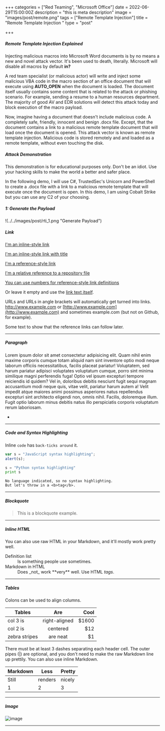 +++
categories = ["Red Teaming", "Microsoft Office"]
date = 2022-06-29T15:00:00Z
description = "this is meta description"
image = "images/post/remote.png"
tags = ["Remote Template Injection"]
title = "Remote Template Injection "
type = "post"

+++
##### Remote Template Injection Explained

Injecting malicious macros into Microsoft Word documents is by no means a new and novel attack vector. It's been used to death, literally. Microsoft will disable all macros by default **in?**

A red team specialist (or malicious actor) will write and inject some malicious VBA code in the macro section of an office document that will execute using **AUTO_OPEN** when the document is loaded. The document itself usually contains some content that is related to the attack or phishing scenario. For example, sending a resume to a human resources department. The majority of good AV and EDR solutions will detect this attack today and block execution of the macro payload.

Now, imagine having a document that doesn't include malicious code. A completely safe, friendly, innocent and benign .docx file. Except, that the document contains a link to a malicious remote template document that will load once the document is opened. This attack vector is known as remote template injection. Malicious code is stored remotely and and loaded as a remote template, without even touching the disk.

##### Attack Demonstration

This demonstration is for educational purposes only. Don't be an idiot. Use your hacking skills to make the world a better and safer place.

In the following demo, I will use C#, TrustedSec's Unicorn and PowerShell to create a .docx file with a link to a malicious remote template that will execute once the document is open. In this demo, I am using Cobalt Strike but you can use any C2 of your choosing.

##### 1: Generate the Payload

!(../../images/post/rti_1.png "Generate Payload")

##### Link

[I'm an inline-style link](https://www.google.com)

[I'm an inline-style link with title](https://www.google.com "Google's Homepage")

[I'm a reference-style link](https://www.mozilla.org)

[I'm a relative reference to a repository file](../blob/master/LICENSE)

[You can use numbers for reference-style link definitions](http://slashdot.org)

Or leave it empty and use the [link text itself](http://www.reddit.com).

URLs and URLs in angle brackets will automatically get turned into links.
http://www.example.com or [http://www.example.com](http://www.example.com) and sometimes
example.com (but not on Github, for example).

Some text to show that the reference links can follow later.

<hr>

##### Paragraph

Lorem ipsum dolor sit amet consectetur adipisicing elit. Quam nihil enim maxime corporis cumque totam aliquid nam sint inventore optio modi neque laborum officiis necessitatibus, facilis placeat pariatur! Voluptatem, sed harum pariatur adipisci voluptates voluptatum cumque, porro sint minima similique magni perferendis fuga! Optio vel ipsum excepturi tempore reiciendis id quidem? Vel in, doloribus debitis nesciunt fugit sequi magnam accusantium modi neque quis, vitae velit, pariatur harum autem a! Velit impedit atque maiores animi possimus asperiores natus repellendus excepturi sint architecto eligendi non, omnis nihil. Facilis, doloremque illum. Fugit optio laborum minus debitis natus illo perspiciatis corporis voluptatum rerum laboriosam.

* 

<hr>

##### Code and Syntax Highlighting

Inline `code` has `back-ticks around` it.

```javascript
var s = "JavaScript syntax highlighting";
alert(s);
```

```python
s = "Python syntax highlighting"
print s
```

    No language indicated, so no syntax highlighting. 
    But let's throw in a <b>tag</b>.

<hr>

##### Blockquote

> This is a blockquote example.

<hr>

##### Inline HTML

You can also use raw HTML in your Markdown, and it'll mostly work pretty well.

<dl>
<dt>Definition list</dt>
<dd>Is something people use sometimes.</dd>

<dt>Markdown in HTML</dt>
<dd>Does _not_ work **very** well. Use HTML <em>tags</em>.</dd>
</dl>

<hr>

##### Tables

Colons can be used to align columns.

| Tables | Are | Cool |
| --- | :---: | ---: |
| col 3 is | right-aligned | $1600 |
| col 2 is | centered | $12 |
| zebra stripes | are neat | $1 |

There must be at least 3 dashes separating each header cell.
The outer pipes (|) are optional, and you don't need to make the
raw Markdown line up prettily. You can also use inline Markdown.

| Markdown | Less | Pretty |
| --- | --- | --- |
| Still | renders | nicely |
| 1 | 2 | 3 |

<hr>

##### Image

![image](../../images/post/post-1.jpg)

<hr>